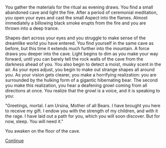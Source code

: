 You gather the materials for the ritual as evening draws. You find a small abandoned cave and light the fire.
After a period of ceremonial meditation, you open your eyes and cast the small Aspect into the flames.
Almost immediately a billowing black smoke erupts from the fire and you are thrown into a deep trance.

Shapes dart across your eyes and you struggle to make sense of the dreamlike world you have entered. You
 find yourself in the same cave as before, but this time it extends much further into the mountain. A
 force draws you deeper into the cave. Light begins to dim as you make your way forward, until you can
 barely tell the rock walls of the cave from the darkness ahead of you. You also begin to detect a
 moist, musky scent in the air. As your eyes adjust, you begin to make out strange shapes all around you.
 As your vision gets clearer, you make a horrifying realization: you are surrounded by the hulking form
 of a gigantic hibernating bear. The second you make this realization, you hear a deafening growl coming
 from all directions at once. You realize that the growl is a voice, and it is speaking to you:

"Greetings, mortal. I am Ursina, Mother of all Bears. I have brought you here to receive my gift. I endow
you with the strength of my children, and with it the rage. I have laid out a path for you, which you will
soon discover. But for now, sleep. You will need it."

You awaken on the floor of the cave.

[Continue](continue/continue.md)